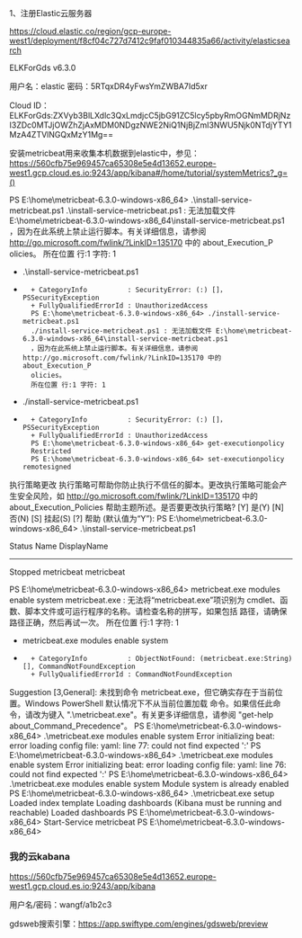 1、注册Elastic云服务器

https://cloud.elastic.co/region/gcp-europe-west1/deployment/f8cf04c727d7412c9faf010344835a66/activity/elasticsearch



ELKForGds   v6.3.0 

用户名：elastic 密码：5RTqxDR4yFwsYmZWBA7Id5xr 

Cloud ID：ELKForGds:ZXVyb3BlLXdlc3QxLmdjcC5jbG91ZC5lcy5pbyRmOGNmMDRjNzI3ZDc0MTJjOWZhZjAxMDM0NDgzNWE2NiQ1NjBjZmI3NWU5Njk0NTdjYTY1MzA4ZTVlNGQxMzY1Mg== 





安装metricbeat用来收集本机数据到elastic中，参见：https://560cfb75e969457ca65308e5e4d13652.europe-west1.gcp.cloud.es.io:9243/app/kibana#/home/tutorial/systemMetrics?_g=()


PS E:\home\metricbeat-6.3.0-windows-x86_64> .\install-service-metricbeat.ps1
.\install-service-metricbeat.ps1 : 无法加载文件 E:\home\metricbeat-6.3.0-windows-x86_64\install-service-metricbeat.ps1
，因为在此系统上禁止运行脚本。有关详细信息，请参阅 http://go.microsoft.com/fwlink/?LinkID=135170 中的 about_Execution_P
olicies。
所在位置 行:1 字符: 1

+ .\install-service-metricbeat.ps1
+ ~~~~~~~~~~~~~~~~~~~~~~~~~~~~~~~~
    + CategoryInfo          : SecurityError: (:) []，PSSecurityException
    + FullyQualifiedErrorId : UnauthorizedAccess
    PS E:\home\metricbeat-6.3.0-windows-x86_64> ./install-service-metricbeat.ps1
    ./install-service-metricbeat.ps1 : 无法加载文件 E:\home\metricbeat-6.3.0-windows-x86_64\install-service-metricbeat.ps1
    ，因为在此系统上禁止运行脚本。有关详细信息，请参阅 http://go.microsoft.com/fwlink/?LinkID=135170 中的 about_Execution_P
    olicies。
    所在位置 行:1 字符: 1
    ~~~~~~~~~~~~~~~~~~~~~~~~~~~~~~~~
+ ./install-service-metricbeat.ps1
+ ~~~~~~~~~~~~~~~~~~~~~~~~~~~~~~~~
    + CategoryInfo          : SecurityError: (:) []，PSSecurityException
    + FullyQualifiedErrorId : UnauthorizedAccess
    PS E:\home\metricbeat-6.3.0-windows-x86_64> get-executionpolicy
    Restricted
    PS E:\home\metricbeat-6.3.0-windows-x86_64> set-executionpolicy remotesigned
    ~~~~~~~~~~~~~~~~~~~~~~~~~~~~~~~~

执行策略更改
执行策略可帮助你防止执行不信任的脚本。更改执行策略可能会产生安全风险，如 http://go.microsoft.com/fwlink/?LinkID=135170
中的 about_Execution_Policies 帮助主题所述。是否要更改执行策略?
[Y] 是(Y)  [N] 否(N)  [S] 挂起(S)  [?] 帮助 (默认值为“Y”):
PS E:\home\metricbeat-6.3.0-windows-x86_64> .\install-service-metricbeat.ps1

Status   Name               DisplayName
------   ----               -----------
Stopped  metricbeat         metricbeat


PS E:\home\metricbeat-6.3.0-windows-x86_64> metricbeat.exe modules enable system
metricbeat.exe : 无法将“metricbeat.exe”项识别为 cmdlet、函数、脚本文件或可运行程序的名称。请检查名称的拼写，如果包括
路径，请确保路径正确，然后再试一次。
所在位置 行:1 字符: 1
+ metricbeat.exe modules enable system
+ ~~~~~~~~~~~~~~
    + CategoryInfo          : ObjectNotFound: (metricbeat.exe:String) [], CommandNotFoundException
    + FullyQualifiedErrorId : CommandNotFoundException
    ~~~~~~~~~~~~~~

Suggestion [3,General]: 未找到命令 metricbeat.exe，但它确实存在于当前位置。Windows PowerShell 默认情况下不从当前位置加载
命令。如果信任此命令，请改为键入 ".\metricbeat.exe"。有关更多详细信息，请参阅 "get-help about_Command_Precedence"。
PS E:\home\metricbeat-6.3.0-windows-x86_64> .\metricbeat.exe modules enable system
Error initializing beat: error loading config file: yaml: line 77: could not find expected ':'
PS E:\home\metricbeat-6.3.0-windows-x86_64> .\metricbeat.exe modules enable system
Error initializing beat: error loading config file: yaml: line 76: could not find expected ':'
PS E:\home\metricbeat-6.3.0-windows-x86_64> .\metricbeat.exe modules enable system
Module system is already enabled
PS E:\home\metricbeat-6.3.0-windows-x86_64> .\metricbeat.exe setup
Loaded index template
Loading dashboards (Kibana must be running and reachable)
Loaded dashboards
PS E:\home\metricbeat-6.3.0-windows-x86_64> Start-Service metricbeat
PS E:\home\metricbeat-6.3.0-windows-x86_64>





### 我的云kabana

https://560cfb75e969457ca65308e5e4d13652.europe-west1.gcp.cloud.es.io:9243/app/kibana

用户名/密码：wangf/a1b2c3

gdsweb搜索引擎：https://app.swiftype.com/engines/gdsweb/preview





